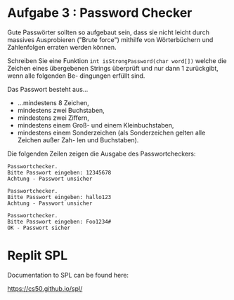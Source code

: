 # Aufgabe 3 : Password Checker

Gute Passwörter sollten so aufgebaut sein, dass sie nicht leicht durch massives Ausprobieren ("Brute force") mithilfe von Wörterbüchern und Zahlenfolgen erraten werden können.

Schreiben Sie eine Funktion `int isStrongPassword(char word[])` welche die Zeichen
eines übergebenen Strings überprüft und nur dann 1 zurückgibt, wenn alle folgenden Be-
dingungen erfüllt sind.

Das Passwort besteht aus...
- ...mindestens 8 Zeichen,
- mindestens zwei Buchstaben,
- mindestens zwei Ziffern,
- mindestens einem Groß- und einem Kleinbuchstaben,
- mindestens einem Sonderzeichen (als Sonderzeichen gelten alle Zeichen außer Zah-
len und Buchstaben).

Die folgenden Zeilen zeigen die Ausgabe des Passwortcheckers:

    Passwortchecker.
    Bitte Passwort eingeben: 12345678
    Achtung - Passwort unsicher
    
    Passwortchecker.
    Bitte Passwort eingeben: hallo123
    Achtung - Passwort unsicher

    Passwortchecker.
    Bitte Passwort eingeben: Foo1234#
    OK - Passwort sicher

# Replit SPL

Documentation to SPL can be found here:

https://cs50.github.io/spl/

